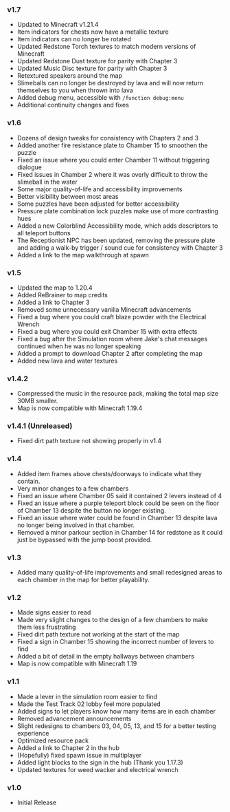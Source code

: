### v1.7
- Updated to Minecraft v1.21.4
- Item indicators for chests now have a metallic texture
- Item indicators can no longer be rotated
- Updated Redstone Torch textures to match modern versions of Minecraft
- Updated Redstone Dust texture for parity with Chapter 3
- Updated Music Disc texture for parity with Chapter 3
- Retextured speakers around the map
- Slimeballs can no longer be destroyed by lava and will now return themselves to you when thrown into lava
- Added debug menu, accessible with `/function debug:menu`
- Additional continuity changes and fixes

### v1.6
- Dozens of design tweaks for consistency with Chapters 2 and 3
- Added another fire resistance plate to Chamber 15 to smoothen the puzzle
- Fixed an issue where you could enter Chamber 11 without triggering dialogue
- Fixed issues in Chamber 2 where it was overly difficult to throw the slimeball in the water
- Some major quality-of-life and accessibility improvements
- Better visibility between most areas
- Some puzzles have been adjusted for better accessibility
- Pressure plate combination lock puzzles make use of more contrasting hues
- Added a new Colorblind Accessibility mode, which adds descriptors to all teleport buttons
- The Receptionist NPC has been updated, removing the pressure plate and adding a walk-by trigger / sound cue for consistency with Chapter 3
- Added a link to the map walkthrough at spawn

### v1.5
- Updated the map to 1.20.4
- Added ReBrainer to map credits
- Added a link to Chapter 3
- Removed some unnecessary vanilla Minecraft advancements
- Fixed a bug where you could craft blaze powder with the Electrical Wrench
- Fixed a bug where you could exit Chamber 15 with extra effects
- Fixed a bug after the Simulation room where Jake's chat messages continued when he was no longer speaking
- Added a prompt to download Chapter 2 after completing the map
- Added new lava and water textures

### v1.4.2
- Compressed the music in the resource pack, making the total map size 30MB smaller. 
- Map is now compatible with Minecraft 1.19.4

### v1.4.1 (Unreleased)
- Fixed dirt path texture not showing properly in v1.4

### v1.4
- Added item frames above chests/doorways to indicate what they contain.
- Very minor changes to a few chambers
- Fixed an issue where Chamber 05 said it contained 2 levers instead of 4
- Fixed an issue where a purple teleport block could be seen on the floor of Chamber 13 despite the button no longer existing.
- Fixed an issue where water could be found in Chamber 13 despite lava no longer being involved in that chamber.
- Removed a minor parkour section in Chamber 14 for redstone as it could just be bypassed with the jump boost provided.

### v1.3
- Added many quality-of-life improvements and small redesigned areas to each chamber in the map for better playability.

### v1.2
- Made signs easier to read
- Made very slight changes to the design of a few chambers to make them less frustrating
- Fixed dirt path texture not working at the start of the map 
- Fixed a sign in Chamber 15 showing the incorrect number of levers to find
- Added a bit of detail in the empty hallways between chambers
- Map is now compatible with Minecraft 1.19

### v1.1
- Made a lever in the simulation room easier to find
- Made the Test Track 02 lobby feel more populated
- Added signs to let players know how many items are in each chamber
- Removed advancement announcements
- Slight redesigns to chambers 03, 04, 05, 13, and 15 for a better testing experience
- Optimized resource pack
- Added a link to Chapter 2 in the hub
- (Hopefully) fixed spawn issue in multiplayer
- Added light blocks to the sign in the hub (Thank you 1.17.3)
- Updated textures for weed wacker and electrical wrench

### v1.0
- Initial Release